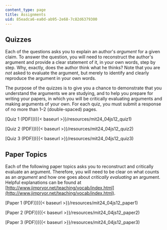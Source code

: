 ```yaml
---
content_type: page
title: Assignments
uid: 85eadca6-ea0d-ab95-2e68-7c82d6379300
---
```


Quizzes
-------

Each of the questions asks you to explain an author's _argument_ for a given claim. To answer the question, you will need to reconstruct the author's argument and provide a clear statement of it, in your own words, step by step. Why, exactly, does the author think what he thinks? Note that you are _not_ asked to evaluate the argument, but merely to identify and clearly reproduce the argument in your own words.

The purpose of the quizzes is to give you a chance to demonstrate that you understand the arguments we are studying, and to help you prepare for writing your papers, in which you will be critically evaluating arguments and making arguments of your own. For each quiz, you must submit a response of no more than 1–2 (double-spaced) pages.

[Quiz 1 (PDF)]({{< baseurl >}}/resources/mit24_04js12_quiz1)

[Quiz 2 (PDF)]({{< baseurl >}}/resources/mit24_04js12_quiz2)

[Quiz 3 (PDF)]({{< baseurl >}}/resources/mit24_04js12_quiz3)

Paper Topics
------------

Each of the following paper topics asks you to reconstruct and critically evaluate an argument. Therefore, you will need to be clear on what counts as an _argument_ and how one goes about _critically evaluating_ an argument. Helpful explanations can be found at [http://www.jimpryor.net/teaching/vocab/index.html](http://www.jimpryor.net/teaching/vocab/index.html).

[Paper 1 (PDF)]({{< baseurl >}}/resources/mit24_04js12_paper1)

[Paper 2 (PDF)]({{< baseurl >}}/resources/mit24_04js12_paper2)

[Paper 3 (PDF)]({{< baseurl >}}/resources/mit24_04js12_paper3)